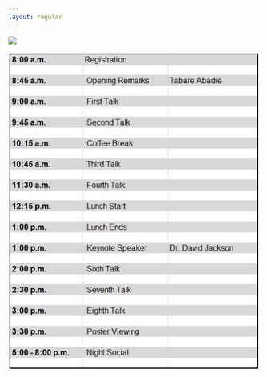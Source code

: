 ```yaml
---
layout: regular
---
```


<img src="/sunflower.jpg" width="1000px" style="float: center" /> 

![Schedule](/img/schedule2017.JPG)
